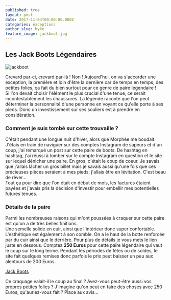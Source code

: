```yaml
---
published: true
layout: post
date: 2017-11-04T00:00:00.000Z
categories: exceptions
author_slug: hyke
feature_image: jackboot.jpg
---
```

## Les Jack Boots Légendaires

![jackboot]({{site.url}}/{{site.baseurl}}img/jackboot.jpg)

Crevard par-ci, crevard par-là ! Non ! Aujourd'hui, on va s'accorder une exception, la première et loin d'être la dernière car de temps en temps, des petites folies, ça fait du bien surtout pour ce genre de paire légendaire !  
Si l'on devait choisir l'élément le plus crucial d'une tenue, ce serait incontestablement les chaussures. La légende raconte que l'on peut déterminer la personnalité d'une personne en voyant ce qu'elle porte à ses pieds. Donc un investissement sur ses souliers est à prendre en considération.

### Comment je suis tombé sur cette trouvaille ?

C'était pendant une longue nuit d'hiver, alors que Morphée me boudait. J'étais en train de naviguer sur des comptes Instagram de sapeurs et d'un coup, j'ai remarqué un post sur cette paire de boots. De hashtag en hashtag, j'ai réussi à tomber sur le compte Instagram en question et le site sur lequel dénicher une paire. En gros, c'était le coup de coeur. Je savais que j'allais lâcher un gros billet mais je savais aussi qu'une fois que ces précieuses pièces seraient à mes pieds, j'allais être en lévitation. C'est beau de rêver...  
Tout ça pour dire que l'on était en début de mois, les factures étaient payées et j'avais pris la décision d'investir pour embellir mes potentielles futures tenues.

### Détails de la paire

Parmi les nombreuses raisons qui m'ont poussées à craquer sur cette paire est qu'on a de très belles finitions.  
Une semelle solide en cuir, ainsi que l'intérieur donc super confortable. L'esthétique est également à son comble. On a le haut de la botte renforcée par du cuir ainsi que le derrière. Pour plus de détails je vous mets le lien juste en dessous. Comptez **250 Euros** pour cette paire légendaire qui vaut le coup sur le long terme. Pendant les périodes de fêtes ou de soldes, le site fait quelques remises donc parfois le prix peut baisser un peu aux alentours de 200 Euros.

[Jack Boots](https://taftclothing.com/collections/shoes/products/the-jack-boot-in-brown?variant=32691207110)

Ce craquage valait-il le coup au final ? Avez-vous peut-être aussi vos propres petites folies ? J'imagine qu'on peut en faire des choses avec 250 Euros, qu'auriez-vous fait ? Place aux avis...

